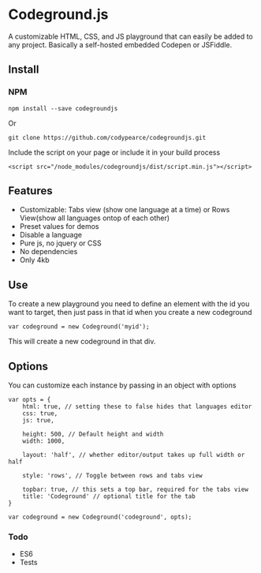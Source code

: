 # Codeground.js

A customizable HTML, CSS, and JS playground that can easily be added to any project. Basically a self-hosted embedded Codepen or JSFiddle.

## Install

### NPM
```
npm install --save codegroundjs
```
Or

```
git clone https://github.com/codypearce/codegroundjs.git
```

Include the script on your page or include it in your build process
```
<script src="/node_modules/codegroundjs/dist/script.min.js"></script>
```

## Features

* Customizable: Tabs view (show one language at a time) or Rows View(show all languages ontop of each other) 
* Preset values for demos
* Disable a language 
* Pure js, no jquery or CSS
* No dependencies
* Only 4kb

## Use

To create a new playground you need to define an element with the id you want to target, then just pass in that id when you create a new codeground
```
var codeground = new Codeground('myid');
```
This will create a new codeground in that div.

## Options
You can customize each instance by passing in an object with options

```
var opts = {
    html: true, // setting these to false hides that languages editor
    css: true,
    js: true,
    
    height: 500, // Default height and width
    width: 1000,
    
    layout: 'half', // whether editor/output takes up full width or half
    
    style: 'rows', // Toggle between rows and tabs view
    
    topbar: true, // this sets a top bar, required for the tabs view
    title: 'Codeground' // optional title for the tab
}

var codeground = new Codeground('codeground', opts);
```
### Todo

* ES6
* Tests
